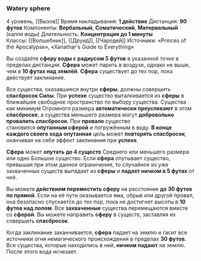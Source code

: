 ### Watery sphere
4 уровень, [[Вызов]]
Время накладывания: **1 действие**
Дистанция: **90 футов**
Компоненты: **Вербальный**, **Соматический**, **Материальный** (капля воды)
Длительность: **Концентрация до 1 минуты**
Классы: [[Волшебник]], [[Друид]], [[Чародей]]
Источники: «Princes of the Apocalypse», «Xanathar's Guide to Everything»

Вы создаёте **сферу воды с радиусом 5 футов** в указанной точке в пределах дистанции. **Сфера** может парить в воздухе, однако не выше, чем в **10 футах над землёй**. **Сфера** существует до тех пор, пока действует заклинание.

Все существа, оказавшиеся внутри **сферы**, должны совершить **спасбросок Силы**. При **успехе** существо выталкивается из **сферы** в ближайшее свободное пространство по выбору существа. Существа как минимум Огромного размера **автоматически преуспевают** в этом **спасброске**, а существа меньшего размера могут **добровольно провалить спасбросок**. При **провале** существо становится **опутанным сферой** и погружённым в воду. **В конце каждого своего хода** **опутанная** цель может **повторять спасбросок**, оканчивая на себе эффект заклинания при **успехе**.

**Сфера** может **опутать до 4 существ** Среднего или меньшего размера или одно Большое существо. Если **сфера** опутывает существо, превышая при этом данное ограничение, то случайное из уже захваченных существ выпадает из **сферы** и **падает ничком в 5 футах** от неё.

Вы можете **действием переместить сферу** на расстояние **до 30 футов по прямой**. Если на её пути оказывается яма, обрыв или другой провал, она безопасно спускается до тех пор, пока не достигнет высоты в **10 футов над полом**. Все **захваченные** существа перемещаются вместе со **сферой**. Вы можете направить **сферу** в существ, заставляя их совершить **спасбросок**.

Когда заклинание заканчивается, **сфера** падает на землю и гасит все источники огня немагического происхождения в пределах **30 футов**. Все существа, которые находились в ней, **ничком падают** на землю. После этого вода исчезает.